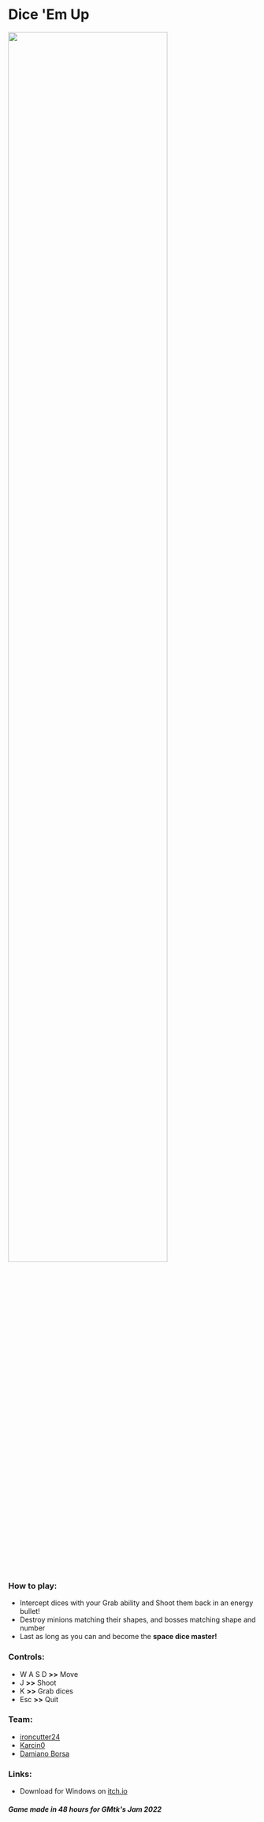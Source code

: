 # Dice 'Em Up


<img src="https://user-images.githubusercontent.com/33135141/179431494-e34138a1-dd73-4c76-9af0-b029829a85b2.jpg" width="80%">

### How to play:
- Intercept dices with your Grab ability and Shoot them back in an energy bullet!  
- Destroy minions matching their shapes, and bosses matching shape and number  
- Last as long as you can and become the **space dice master!**  

### Controls:
- W A S D **>>** Move  
- J **>>** Shoot  
- K **>>** Grab dices  
- Esc **>>** Quit

### Team:
- [ironcutter24](https://itch.io/profile/ironcutter24)
- [Karcin0](https://itch.io/profile/karcin0)
- [Damiano Borsa](https://itch.io/profile/damianoborsa)

### Links:
- Download for Windows on [itch.io](https://ironcutter24.itch.io/dice-em-up)

##### Game made in 48 hours for GMtk's Jam 2022
